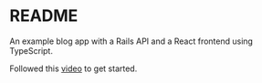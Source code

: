 # README

An example blog app with a Rails API and a React frontend using TypeScript.

Followed this [video](https://www.youtube.com/watch?v=ZGnMqKg-Cq4) to get started.

